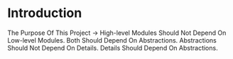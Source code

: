 Introduction
======================
The Purpose Of This Project -> High-level Modules Should Not Depend On Low-level Modules.
							   Both Should Depend On Abstractions.
							   Abstractions Should Not Depend On Details.
							   Details Should Depend On Abstractions.